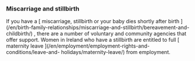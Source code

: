 ###  **Miscarriage and stillbirth**

If you have a [ miscarriage, stillbirth or your baby dies shortly after birth
](/en/birth-family-relationships/miscarriage-and-stillbirth/bereavement-and-
childbirth/) , there are a number of voluntary and community agencies that
offer support. Women in Ireland who have a stillbirth are entitled to full [
maternity leave ](/en/employment/employment-rights-and-conditions/leave-and-
holidays/maternity-leave/) from employment.
